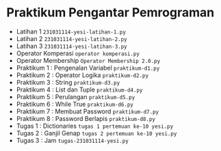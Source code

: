 # Praktikum Pengantar Pemrograman

* Latihan 1 
  `231031114-yesi-latihan-1.py`
* Latihan 2 
  `231031114-yesi-latihan-2.py`
* Latihan 3 
  `231031114-yesi-latihan-3.py`
* Operator Komperasi
  `operator komperasi.py`
* Operator Membership
  `Operator Membership 2.0.py`
* Praktikum 1 : Pengenalan Variabel
  `praktikum-d1.py`
* Praktikum 2 : Operator Logika
  `praktikum-d2.py`
* Praktikum 3 : String
  `praktikum-d3.py`
* Praktikum 4 : List dan Tuple
  `praktikum-d4.py`
* Praktikum 5 : Perulangan
  `praktikum-d5.py`
* Praktikum 6 : While True
  `praktikum-d6.py`
* Praktikum 7 : Membuat Password
  `praktikum-d7.py`
* Praktikum 8 : Password Berlapis
  `praktikum-d8.py`
* Tugas 1 : Dictionaries
  `tugas 1 pertemuan ke-10 yesi.py`
* Tugas 2 : Ganjil Genap
  `tugas 2 pertemuan ke-10 yesi.py`
* Tugas 3 : Jam
  `tugas-231031114-yesi.py`
